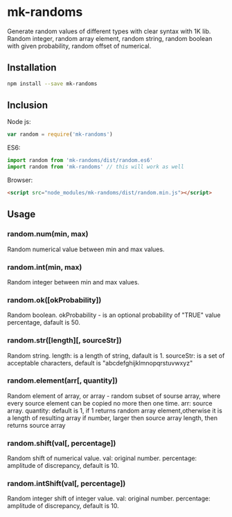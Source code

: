 # mk-randoms
Generate random values of different types with clear syntax with 1K lib.
Random integer, random array element, random string, random boolean with given probability, random offset of numerical.

## Installation
```sh
npm install --save mk-randoms
```

## Inclusion
Node js:
```JavaScript
var random = require('mk-randoms')
```
ES6:
```JavaScript
import random from 'mk-randoms/dist/random.es6'
import random from 'mk-randoms' // this will work as well
```
Browser:
```HTML
<script src="node_modules/mk-randoms/dist/random.min.js"></script>
```

## Usage
### random.num(min, max)
Random numerical value between min and max values.
### random.int(min, max)
Random integer between min and max values.
### random.ok([okProbability])
Random boolean. 
okProbability - is an optional probability of "TRUE" value percentage, dafault is 50.
### random.str([length][, sourceStr])
Random string. 
length: is a length of string, dafault is 1. 
sourceStr: is a set of acceptable characters, default is "abcdefghijklmnopqrstuvwxyz"
### random.element(arr[, quantity])
Random element of array, or array - random subset of sourse array, where every source element can be copied no more then one time. 
arr: source array. 
quantity: default is 1, if 1 returns random array element,otherwise it is a length of resulting array if number, larger then source array length, then returns source array
### random.shift(val[, percentage])
Random shift of numerical value.
val: original number.
percentage: amplitude of discrepancy, default is 10.
### random.intShift(val[, percentage])
Random integer shift of integer value.
val: original number.
percentage: amplitude of discrepancy, default is 10.